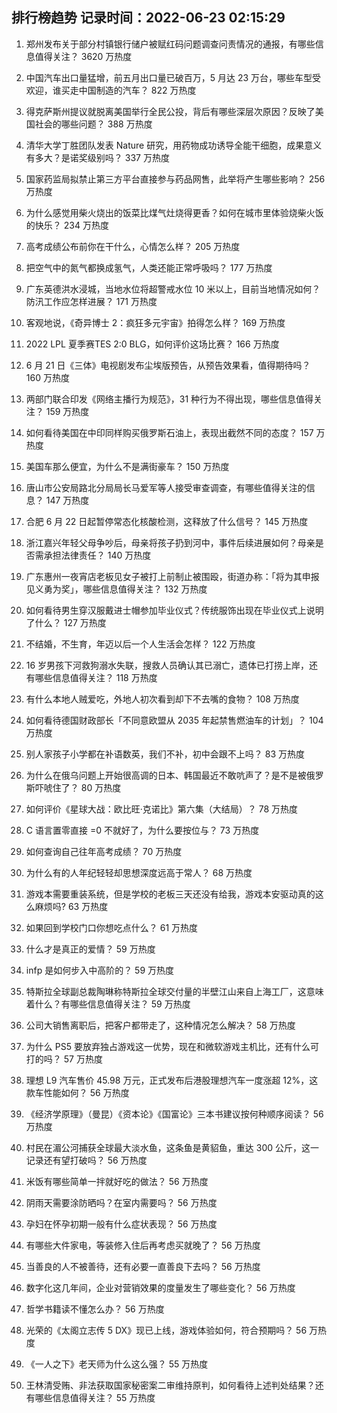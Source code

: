 
## 排行榜趋势 记录时间：2022-06-23 02:15:29
  
  1. 郑州发布关于部分村镇银行储户被赋红码问题调查问责情况的通报，有哪些信息值得关注？ 3620 万热度
    
  2. 中国汽车出口量猛增，前五月出口量已破百万，5 月达 23 万台，哪些车型受欢迎，谁买走中国制造的汽车？ 822 万热度
    
  3. 得克萨斯州提议就脱离美国举行全民公投，背后有哪些深层次原因？反映了美国社会的哪些问题？ 388 万热度
    
  4. 清华大学丁胜团队发表 Nature 研究，用药物成功诱导全能干细胞，成果意义有多大？是诺奖级别吗？ 337 万热度
    
  5. 国家药监局拟禁止第三方平台直接参与药品网售，此举将产生哪些影响？ 256 万热度
    
  6. 为什么感觉用柴火烧出的饭菜比煤气灶烧得更香？如何在城市里体验烧柴火饭的快乐？ 234 万热度
    
  7. 高考成绩公布前你在干什么，心情怎么样？ 205 万热度
    
  8. 把空气中的氮气都换成氢气，人类还能正常呼吸吗？ 177 万热度
    
  9. 广东英德洪水浸城，当地水位将超警戒水位 10 米以上，目前当地情况如何？防汛工作应怎样进展？ 171 万热度
    
  10. 客观地说，《奇异博士 2：疯狂多元宇宙》拍得怎么样？ 169 万热度
    
  11. 2022 LPL 夏季赛TES 2:0 BLG，如何评价这场比赛？ 166 万热度
    
  12. 6 月 21 日《三体》电视剧发布尘埃版预告，从预告效果看，值得期待吗？ 160 万热度
    
  13. 两部门联合印发《网络主播行为规范》，31 种行为不得出现，哪些信息值得关注？ 159 万热度
    
  14. 如何看待美国在中印同样购买俄罗斯石油上，表现出截然不同的态度？ 157 万热度
    
  15. 美国车那么便宜，为什么不是满街豪车？ 150 万热度
    
  16. 唐山市公安局路北分局局长马爱军等人接受审查调查，有哪些值得关注的信息？ 147 万热度
    
  17. 合肥 6 月 22 日起暂停常态化核酸检测，这释放了什么信号？ 145 万热度
    
  18. 浙江嘉兴年轻父母争吵后，母亲将孩子扔到河中，事件后续进展如何？母亲是否需承担法律责任？ 140 万热度
    
  19. 广东惠州一夜宵店老板见女子被打上前制止被围殴，街道办称：「将为其申报见义勇为奖」，哪些信息值得关注？ 132 万热度
    
  20. 如何看待男生穿汉服戴进士帽参加毕业仪式？传统服饰出现在毕业仪式上说明了什么？ 127 万热度
    
  21. 不结婚，不生育，年迈以后一个人生活会怎样？ 122 万热度
    
  22. 16 岁男孩下河救狗溺水失联，搜救人员确认其已溺亡，遗体已打捞上岸，还有哪些信息值得关注？ 118 万热度
    
  23. 有什么本地人贼爱吃，外地人初次看到却下不去嘴的食物？ 108 万热度
    
  24. 如何看待德国财政部长「不同意欧盟从 2035 年起禁售燃油车的计划」？ 104 万热度
    
  25. 别人家孩子小学都在补语数英，我们不补，初中会跟不上吗？ 83 万热度
    
  26. 为什么在俄乌问题上开始很高调的日本、韩国最近不敢吭声了？是不是被俄罗斯吓唬住了？ 80 万热度
    
  27. 如何评价《星球大战：欧比旺·克诺比》第六集（大结局）？ 78 万热度
    
  28. C 语言置零直接 =0 不就好了，为什么要按位与？ 73 万热度
    
  29. 如何查询自己往年高考成绩？ 70 万热度
    
  30. 为什么有的人年纪轻轻却思想深度远高于常人？ 68 万热度
    
  31. 游戏本需要重装系统，但是学校的老板三天还没有给我，游戏本安驱动真的这么麻烦吗? 63 万热度
    
  32. 如果回到学校门口你想吃点什么？ 61 万热度
    
  33. 什么才是真正的爱情？ 59 万热度
    
  34. infp 是如何步入中高阶的？ 59 万热度
    
  35. 特斯拉全球副总裁陶琳称特斯拉全球交付量的半壁江山来自上海工厂，这意味着什么？有哪些信息值得关注？ 59 万热度
    
  36. 公司大销售离职后，把客户都带走了，这种情况怎么解决？ 58 万热度
    
  37. 为什么 PS5 要放弃独占游戏这一优势，现在和微软游戏主机比，还有什么可打的吗？ 57 万热度
    
  38. 理想 L9 汽车售价 45.98 万元，正式发布后港股理想汽车一度涨超 12%，这款车性能如何？ 56 万热度
    
  39. 《经济学原理》（曼昆）《资本论》《国富论》三本书建议按何种顺序阅读？ 56 万热度
    
  40. 村民在湄公河捕获全球最大淡水鱼，这条鱼是黄貂鱼，重达 300 公斤，这一记录还有望打破吗？ 56 万热度
    
  41. 米饭有哪些简单一拌就好吃的做法？ 56 万热度
    
  42. 阴雨天需要涂防晒吗？在室内需要吗？ 56 万热度
    
  43. 孕妇在怀孕初期一般有什么症状表现？ 56 万热度
    
  44. 有哪些大件家电，等装修入住后再考虑买就晚了？ 56 万热度
    
  45. 当善良的人不被善待，还有必要一直善良下去吗？ 56 万热度
    
  46. 数字化这几年间，企业对营销效果的度量发生了哪些变化？ 56 万热度
    
  47. 哲学书籍读不懂怎么办？ 56 万热度
    
  48. 光荣的《太阁立志传 5 DX》现已上线，游戏体验如何，符合预期吗？ 56 万热度
    
  49. 《一人之下》老天师为什么这么强？ 55 万热度
    
  50. 王林清受贿、非法获取国家秘密案二审维持原判，如何看待上述判处结果？还有哪些信息值得关注？ 55 万热度
    